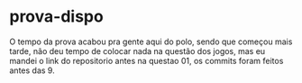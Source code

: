 # prova-dispo
O tempo da prova acabou pra gente aqui do polo, sendo que começou mais tarde, não deu tempo de colocar nada na questão dos jogos, mas eu mandei o link do repositorio antes na questao 01, os commits foram feitos antes das 9.
